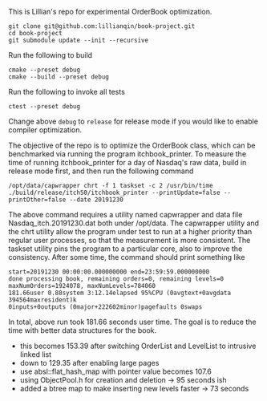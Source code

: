 

This is Lillian's repo for experimental OrderBook optimization.

```
git clone git@github.com:lillianqin/book-project.git
cd book-project
git submodule update --init --recursive
```

Run the following to build
```
cmake --preset debug
cmake --build --preset debug
```

Run the following to invoke all tests
```
ctest --preset debug
```

Change above `debug` to `release` for release mode if you would like to enable compiler optimization.

The objective of the repo is to optimize the OrderBook class, which can be benchmarked via running the program itchbook_printer.
To measure the time of running itchbook_printer for a day of Nasdaq's raw data, build in release mode first, and then run the following command
```
/opt/data/capwrapper chrt -f 1 taskset -c 2 /usr/bin/time ./build/release/itch50/itchbook_printer --printUpdate=false --printOther=false --date 20191230
```
The above command requires a utility named capwrapper and data file Nasdaq_itch.20191230.dat both under /opt/data.  The capwrapper utility and
the chrt utility allow the program under test to run at a higher priority than regular user processes, so that the measurement is more consistent.
The taskset utility pins the program to a particular core, also to improve the consistency.
After some time, the command should print something like
```
start=20191230 00:00:00.000000000 end=23:59:59.000000000
done processing book, remaining orders=0, remaining levels=0
maxNumOrders=1924078, maxNumLevels=784060
181.66user 0.88system 3:12.14elapsed 95%CPU (0avgtext+0avgdata 394564maxresident)k
0inputs+0outputs (0major+222602minor)pagefaults 0swaps
```

In total, above run took 181.66 seconds user time.  The goal is to reduce the time with better data structures for the book.
- this becomes 153.39 after switching OrderList and LevelList to intrusive linked list
- down to 129.35 after enabling large pages
- use absl::flat_hash_map with pointer value becomes 107.6
- using ObjectPool.h for creation and deletion -> 95 seconds ish
- added a btree map to make inserting new levels faster -> 73 seconds